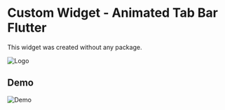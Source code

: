 
# Custom Widget - Animated Tab Bar Flutter

This widget was created without any package.



![Logo](https://i.imgur.com/0A2HqMm.png)


## Demo
![Demo](https://media.giphy.com/media/TB6a22hmHXLXenzh7h/giphy.gif)